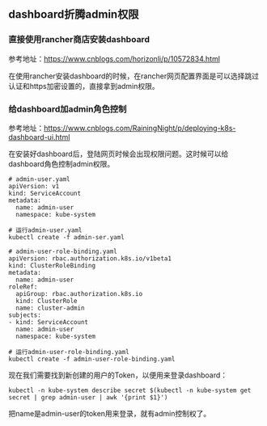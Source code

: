 ## dashboard折腾admin权限

### 直接使用rancher商店安装dashboard
参考地址：https://www.cnblogs.com/horizonli/p/10572834.html

在使用rancher安装dashboard的时候，在rancher网页配置界面是可以选择跳过认证和https加密设置的，直接拿到admin权限。


### 给dashboard加admin角色控制
参考地址：https://www.cnblogs.com/RainingNight/p/deploying-k8s-dashboard-ui.html

在安装好dashboard后，登陆网页时候会出现权限问题。这时候可以给dashboard角色控制admin权限。

```
# admin-user.yaml
apiVersion: v1
kind: ServiceAccount
metadata:
  name: admin-user
  namespace: kube-system
  
# 运行admin-user.yaml
kubectl create -f admin-ser.yaml

# admin-user-role-binding.yaml
apiVersion: rbac.authorization.k8s.io/v1beta1
kind: ClusterRoleBinding
metadata:
  name: admin-user
roleRef:
  apiGroup: rbac.authorization.k8s.io
  kind: ClusterRole
  name: cluster-admin
subjects:
- kind: ServiceAccount
  name: admin-user
  namespace: kube-system

# 运行admin-user-role-binding.yaml
kubectl create -f admin-user-role-binding.yaml

```

现在我们需要找到新创建的用户的Token，以便用来登录dashboard：

```
kubectl -n kube-system describe secret $(kubectl -n kube-system get secret | grep admin-user | awk '{print $1}')
```

把name是admin-user的token用来登录，就有admin控制权了。

